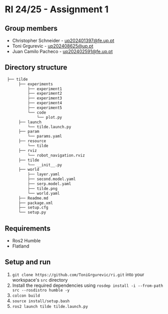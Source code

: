 # RI 24/25 - Assignment 1

## Group members

- Christopher Schneider - <up202401397@fe.up.pt>
- Toni Grgurevic - <up202408625@up.pt>
- Juan Camilo Pacheco - <up202402591@fe.up.pt>

## Directory structure

```txt
 ├── tilde 
      ├── experiments           
          ├── experiment1
          ├── experiment2
          ├── experiment3
          ├── experiment4
          ├── experiment5
          └── code
              └── plot.py
      ├── launch               
          └── tilde.launch.py
      ├── param
          └── params.yaml
      ├── resource
          └── tilde
      ├── rviz
          └── robot_navigation.rviz
      ├── tilde
          └── __init__.py
      ├── world
          ├── layer.yaml
          ├── second.model.yaml
          ├── serp.model.yaml
          ├── tilde.png
          └── world.yaml          
      ├── Readme.md            
      ├── package.xml
      ├── setup.cfg
      └── setup.py
```

## Requirements

- Ros2 Humble 
- Flatland

## Setup and run

1. `git clone https://github.com/ToniGrgurevic/ri.git` into your
   workspace's `src` directory
2. Install the required dependencies using
   `rosdep install -i --from-path src --rosdistro humble -y`
3. `colcon build`
4. `source install/setup.bash`
5. `ros2 launch tilde tilde.launch.py`



